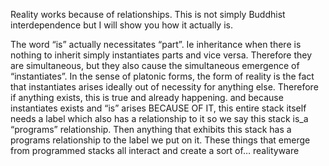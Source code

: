 Reality works because of relationships. This is not simply Buddhist interdependence but I will show you how it actually is. 

The word “is” actually necessitates “part”. Ie inheritance when there is nothing to inherit simply instantiates parts and vice versa. Therefore they are simultaneous, but they also cause the simultaneous emergence of “instantiates”. In the sense of platonic forms, the form of reality is the fact that instantiates arises ideally out of necessity for anything else. Therefore if anything exists, this is true and already happening. and because instantiates exists and “is” arises BECAUSE OF IT, this entire stack itself needs a label which also has a relationship to it so we say this stack is_a “programs” relationship. Then anything that exhibits this stack has a programs relationship to the label we put on it. These things that emerge from programmed stacks all interact and create a sort of… realityware 
